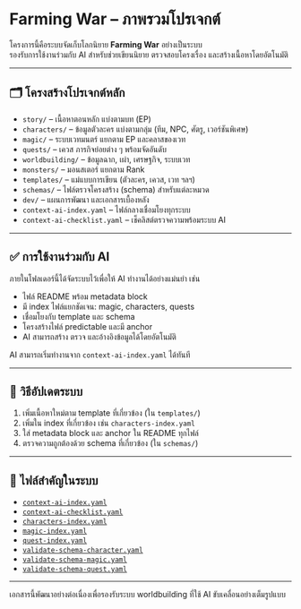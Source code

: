 
<!--
context-index: context-ai-index.yaml
template-index: templates/template-index.yaml
validate-schemas: schemas/
auto-parsable: true
project-type: worldbuilding+novel+ai
version: 1.0
-->

# Farming War – ภาพรวมโปรเจกต์

โครงการนี้คือระบบจัดเก็บโลกนิยาย **Farming War** อย่างเป็นระบบ  
รองรับการใช้งานร่วมกับ AI สำหรับช่วยเขียนนิยาย ตรวจสอบโครงเรื่อง และสร้างเนื้อหาโดยอัตโนมัติ

---

## 🗂 โครงสร้างโปรเจกต์หลัก

- `story/` – เนื้อหาตอนหลัก แบ่งตามบท (EP)
- `characters/` – ข้อมูลตัวละคร แบ่งตามกลุ่ม (ทีม, NPC, ศัตรู, เวอร์ชันพิเศษ)
- `magic/` – ระบบเวทมนตร์ แยกตาม EP และคลาสของเวท
- `quests/` – เควส ภารกิจย่อยต่าง ๆ พร้อมจัดอันดับ
- `worldbuilding/` – ข้อมูลฉาก, เผ่า, เศรษฐกิจ, ระบบเวท
- `monsters/` – มอนสเตอร์ แยกตาม Rank
- `templates/` – แม่แบบการเขียน (ตัวละคร, เควส, เวท ฯลฯ)
- `schemas/` – ไฟล์ตรวจโครงสร้าง (schema) สำหรับแต่ละหมวด
- `dev/` – แผนการพัฒนา และเอกสารเบื้องหลัง
- `context-ai-index.yaml` – ไฟล์กลางเชื่อมโยงทุกระบบ
- `context-ai-checklist.yaml` – เช็คลิสต์ตรวจความพร้อมระบบ AI

---

## ✅ การใช้งานร่วมกับ AI

ภายในโฟลเดอร์นี้ได้จัดระบบไว้เพื่อให้ AI ทำงานได้อย่างแม่นยำ เช่น

- ไฟล์ README พร้อม metadata block
- มี index ไฟล์แยกชัดเจน: magic, characters, quests
- เชื่อมโยงกับ template และ schema
- โครงสร้างไฟล์ predictable และมี anchor
- AI สามารถสร้าง ตรวจ และอ้างอิงข้อมูลได้โดยอัตโนมัติ

AI สามารถเริ่มทำงานจาก `context-ai-index.yaml` ได้ทันที

---

## 🔄 วิธีอัปเดตระบบ

1. เพิ่มเนื้อหาใหม่ตาม template ที่เกี่ยวข้อง (ใน `templates/`)
2. เพิ่มใน index ที่เกี่ยวข้อง เช่น `characters-index.yaml`
3. ใส่ metadata block และ anchor ใน README ทุกไฟล์
4. ตรวจความถูกต้องด้วย schema ที่เกี่ยวข้อง (ใน `schemas/`)

---

## 🔗 ไฟล์สำคัญในระบบ

- [`context-ai-index.yaml`](context-ai-index.yaml)
- [`context-ai-checklist.yaml`](context-ai-checklist.yaml)
- [`characters-index.yaml`](characters-index.yaml)
- [`magic-index.yaml`](magic-index.yaml)
- [`quest-index.yaml`](quest-index.yaml)
- [`validate-schema-character.yaml`](schemas/validate-schema-character.yaml)
- [`validate-schema-magic.yaml`](schemas/validate-schema-magic.yaml)
- [`validate-schema-quest.yaml`](schemas/validate-schema-quest.yaml)

---

เอกสารนี้พัฒนาอย่างต่อเนื่องเพื่อรองรับระบบ worldbuilding ที่ใช้ AI ขับเคลื่อนอย่างเต็มรูปแบบ

